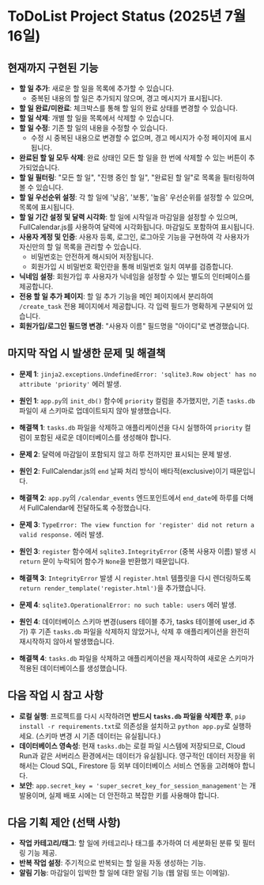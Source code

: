 # ToDoList Project Status (2025년 7월 16일)

## 현재까지 구현된 기능

*   **할 일 추가**: 새로운 할 일을 목록에 추가할 수 있습니다.
    *   중복된 내용의 할 일은 추가되지 않으며, 경고 메시지가 표시됩니다.
*   **할 일 완료/미완료**: 체크박스를 통해 할 일의 완료 상태를 변경할 수 있습니다.
*   **할 일 삭제**: 개별 할 일을 목록에서 삭제할 수 있습니다.
*   **할 일 수정**: 기존 할 일의 내용을 수정할 수 있습니다.
    *   수정 시 중복된 내용으로 변경할 수 없으며, 경고 메시지가 수정 페이지에 표시됩니다.
*   **완료된 할 일 모두 삭제**: 완료 상태인 모든 할 일을 한 번에 삭제할 수 있는 버튼이 추가되었습니다.
*   **할 일 필터링**: "모든 할 일", "진행 중인 할 일", "완료된 할 일"로 목록을 필터링하여 볼 수 있습니다.
*   **할 일 우선순위 설정**: 각 할 일에 '낮음', '보통', '높음' 우선순위를 설정할 수 있으며, 목록에 표시됩니다.
*   **할 일 기간 설정 및 달력 시각화**: 할 일에 시작일과 마감일을 설정할 수 있으며, FullCalendar.js를 사용하여 달력에 시각화됩니다. 마감일도 포함하여 표시됩니다.
*   **사용자 계정 및 인증**: 사용자 등록, 로그인, 로그아웃 기능을 구현하여 각 사용자가 자신만의 할 일 목록을 관리할 수 있습니다.
    *   비밀번호는 안전하게 해시되어 저장됩니다.
    *   회원가입 시 비밀번호 확인란을 통해 비밀번호 일치 여부를 검증합니다.
*   **닉네임 설정**: 회원가입 후 사용자가 닉네임을 설정할 수 있는 별도의 인터페이스를 제공합니다.
*   **전용 할 일 추가 페이지**: 할 일 추가 기능을 메인 페이지에서 분리하여 `/create_task` 전용 페이지에서 제공합니다. 각 입력 필드가 명확하게 구분되어 있습니다.
*   **회원가입/로그인 필드명 변경**: "사용자 이름" 필드명을 "아이디"로 변경했습니다.

## 마지막 작업 시 발생한 문제 및 해결책

*   **문제 1**: `jinja2.exceptions.UndefinedError: 'sqlite3.Row object' has no attribute 'priority'` 에러 발생.
*   **원인 1**: `app.py`의 `init_db()` 함수에 `priority` 컬럼을 추가했지만, 기존 `tasks.db` 파일이 새 스키마로 업데이트되지 않아 발생했습니다.
*   **해결책 1**: `tasks.db` 파일을 삭제하고 애플리케이션을 다시 실행하여 `priority` 컬럼이 포함된 새로운 데이터베이스를 생성해야 합니다.

*   **문제 2**: 달력에 마감일이 포함되지 않고 하루 전까지만 표시되는 문제 발생.
*   **원인 2**: FullCalendar.js의 `end` 날짜 처리 방식이 배타적(exclusive)이기 때문입니다.
*   **해결책 2**: `app.py`의 `/calendar_events` 엔드포인트에서 `end_date`에 하루를 더해서 FullCalendar에 전달하도록 수정했습니다.

*   **문제 3**: `TypeError: The view function for 'register' did not return a valid response.` 에러 발생.
*   **원인 3**: `register` 함수에서 `sqlite3.IntegrityError` (중복 사용자 이름) 발생 시 `return` 문이 누락되어 함수가 `None`을 반환했기 때문입니다.
*   **해결책 3**: `IntegrityError` 발생 시 `register.html` 템플릿을 다시 렌더링하도록 `return render_template('register.html')`을 추가했습니다.

*   **문제 4**: `sqlite3.OperationalError: no such table: users` 에러 발생.
*   **원인 4**: 데이터베이스 스키마 변경(users 테이블 추가, tasks 테이블에 user_id 추가) 후 기존 `tasks.db` 파일을 삭제하지 않았거나, 삭제 후 애플리케이션을 완전히 재시작하지 않아서 발생했습니다.
*   **해결책 4**: `tasks.db` 파일을 삭제하고 애플리케이션을 재시작하여 새로운 스키마가 적용된 데이터베이스를 생성했습니다.

## 다음 작업 시 참고 사항

*   **로컬 실행**: 프로젝트를 다시 시작하려면 **반드시 `tasks.db` 파일을 삭제한 후**, `pip install -r requirements.txt`로 의존성을 설치하고 `python app.py`로 실행하세요. (스키마 변경 시 기존 데이터는 유실됩니다.)
*   **데이터베이스 영속성**: 현재 `tasks.db`는 로컬 파일 시스템에 저장되므로, Cloud Run과 같은 서버리스 환경에서는 데이터가 유실됩니다. 영구적인 데이터 저장을 위해서는 Cloud SQL, Firestore 등 외부 데이터베이스 서비스 연동을 고려해야 합니다.
*   **보안**: `app.secret_key = 'super_secret_key_for_session_management'`는 개발용이며, 실제 배포 시에는 더 안전하고 복잡한 키를 사용해야 합니다.

## 다음 기획 제안 (선택 사항)

*   **작업 카테고리/태그**: 할 일에 카테고리나 태그를 추가하여 더 세분화된 분류 및 필터링 기능 제공.
*   **반복 작업 설정**: 주기적으로 반복되는 할 일을 자동 생성하는 기능.
*   **알림 기능**: 마감일이 임박한 할 일에 대한 알림 기능 (웹 알림 또는 이메일).